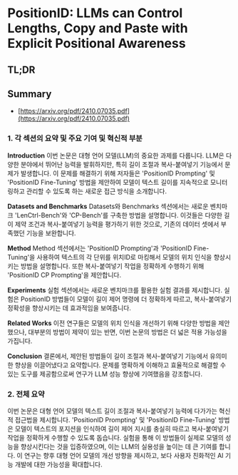 # PositionID: LLMs can Control Lengths, Copy and Paste with Explicit Positional Awareness
## TL;DR
## Summary
- [https://arxiv.org/pdf/2410.07035.pdf](https://arxiv.org/pdf/2410.07035.pdf)

### 1. 각 섹션의 요약 및 주요 기여 및 혁신적 부분

**Introduction**
이번 논문은 대형 언어 모델(LLM)의 중요한 과제를 다룹니다. LLM은 다양한 분야에서 뛰어난 능력을 발휘하지만, 특히 길이 조절과 복사-붙여넣기 기능에서 문제가 발생합니다. 이 문제를 해결하기 위해 저자들은 'PositionID Prompting' 및 'PositionID Fine-Tuning' 방법을 제안하여 모델이 텍스트 길이를 지속적으로 모니터링하고 관리할 수 있도록 하는 새로운 접근 방식을 소개합니다.

**Datasets and Benchmarks**
Datasets와 Benchmarks 섹션에서는 새로운 벤치마크 'LenCtrl-Bench'와 'CP-Bench'를 구축한 방법을 설명합니다. 이것들은 다양한 길이 제약 조건과 복사-붙여넣기 능력을 평가하기 위한 것으로, 기존의 데이터 셋에서 부족했던 기능을 보완합니다.

**Method**
Method 섹션에서는 'PositionID Prompting'과 'PositionID Fine-Tuning'을 사용하여 텍스트의 각 단위를 위치ID로 마킹해서 모델의 위치 인식을 향상시키는 방법을 설명합니다. 또한 복사-붙여넣기 작업을 정확하게 수행하기 위해 'PositionID CP Prompting'을 제안합니다.

**Experiments**
실험 섹션에서는 새로운 벤치마크를 활용한 실험 결과를 제시합니다. 실험은 PositionID 방법들이 모델이 길이 제어 명령에 더 정확하게 따르고, 복사-붙여넣기 정확성을 향상시키는 데 효과적임을 보여줍니다.

**Related Works**
이전 연구들은 모델의 위치 인식을 개선하기 위해 다양한 방법을 제안했으나, 대부분의 방법이 제약이 있는 반면, 이번 논문의 방법은 더 넓은 적용 가능성을 가집니다.

**Conclusion**
결론에서, 제안된 방법들이 길이 조절과 복사-붙여넣기 기능에서 유의미한 향상을 이끌어냈다고 요약합니다. 문제를 명확하게 이해하고 효율적으로 해결할 수 있는 도구를 제공함으로써 연구가 LLM 성능 향상에 기여했음을 강조합니다.

### 2. 전체 요약

이번 논문은 대형 언어 모델의 텍스트 길이 조절과 복사-붙여넣기 능력에 다가가는 혁신적 접근법을 제시합니다. 'PositionID Prompting' 및 'PositionID Fine-Tuning' 방법은 모델이 텍스트의 포지션을 인식하여 길이 제어 지시를 충실히 따르고 복사-붙여넣기 작업을 정확하게 수행할 수 있도록 돕습니다. 실험을 통해 이 방법들이 실제로 모델의 성능을 향상시킨다는 것을 입증하였으며, 이는 LLM의 실용성을 높이는 데 큰 기여를 합니다. 이 연구는 향후 대형 언어 모델의 개선 방향을 제시하고, 보다 사용자 친화적인 AI 기능 개발에 대한 가능성을 확대합니다.